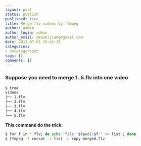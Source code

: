 ```yaml
---
layout: post
status: publish
published: true
title: Merge flv videos by ffmpeg
author: admin
author_login: admin
author_email: denzeljiang@gmail.com
date: 2013-07-01 15:42:15
categories:
- Uncategorized
tags: []
comments: []
---
```


### Suppose you need to merge 1..5.flv into one video

```bash
$ tree
videos
├── 1.flv
├── 2.flv
├── 3.flv
├── 4.flv
└── 5.flv
```

**This command do the trick:**

```bash
$ for f in *.flv; do echo "file '$(pwd)/$f'" >> list ; done
$ ffmpeg -f concat -i list -c copy merged.flv
```
